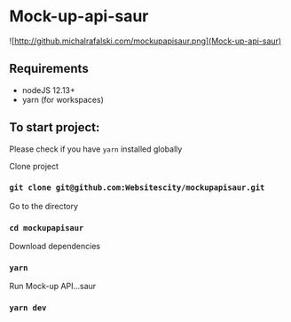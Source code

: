 # Mock-up-api-saur

![http://github.michalrafalski.com/mockupapisaur.png](Mock-up-api-saur)

## Requirements

- nodeJS 12.13+
- yarn (for workspaces)

## To start project:

Please check if you have `yarn` installed globally

Clone project

### `git clone git@github.com:Websitescity/mockupapisaur.git`

Go to the directory

### `cd mockupapisaur`

Download dependencies

### `yarn`

Run Mock-up API...saur

### `yarn dev`
